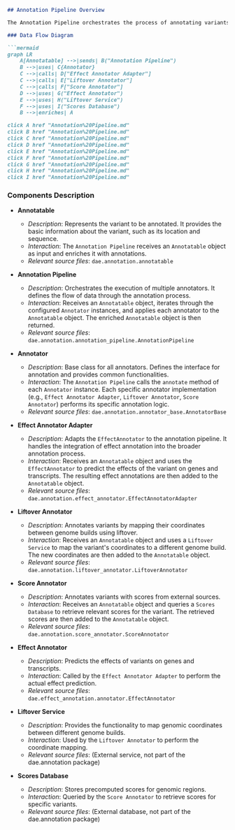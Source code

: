 ```markdown
## Annotation Pipeline Overview

The Annotation Pipeline orchestrates the process of annotating variants with functional and genomic information. It uses a series of annotators, each responsible for adding specific annotations to the variant data. The pipeline is built from a configuration file that specifies the annotators to use and their order of execution.

### Data Flow Diagram

```mermaid
graph LR
    A[Annotatable] -->|sends| B("Annotation Pipeline")
    B -->|uses| C{Annotator}
    C -->|calls| D["Effect Annotator Adapter"]
    C -->|calls| E["Liftover Annotator"]
    C -->|calls| F["Score Annotator"]
    D -->|uses| G("Effect Annotator")
    E -->|uses| H("Liftover Service")
    F -->|uses| I("Scores Database")
    B -->|enriches| A

click A href "Annotation%20Pipeline.md"
click B href "Annotation%20Pipeline.md"
click C href "Annotation%20Pipeline.md"
click D href "Annotation%20Pipeline.md"
click E href "Annotation%20Pipeline.md"
click F href "Annotation%20Pipeline.md"
click G href "Annotation%20Pipeline.md"
click H href "Annotation%20Pipeline.md"
click I href "Annotation%20Pipeline.md"


```

### Components Description

- **Annotatable**
  - *Description*: Represents the variant to be annotated. It provides the basic information about the variant, such as its location and sequence.
  - *Interaction*: The `Annotation Pipeline` receives an `Annotatable` object as input and enriches it with annotations.
  - *Relevant source files*: `dae.annotation.annotatable`

- **Annotation Pipeline**
  - *Description*: Orchestrates the execution of multiple annotators. It defines the flow of data through the annotation process.
  - *Interaction*: Receives an `Annotatable` object, iterates through the configured `Annotator` instances, and applies each annotator to the `Annotatable` object. The enriched `Annotatable` object is then returned.
  - *Relevant source files*: `dae.annotation.annotation_pipeline.AnnotationPipeline`

- **Annotator**
  - *Description*: Base class for all annotators. Defines the interface for annotation and provides common functionalities.
  - *Interaction*: The `Annotation Pipeline` calls the `annotate` method of each `Annotator` instance. Each specific annotator implementation (e.g., `Effect Annotator Adapter`, `Liftover Annotator`, `Score Annotator`) performs its specific annotation logic.
  - *Relevant source files*: `dae.annotation.annotator_base.AnnotatorBase`

- **Effect Annotator Adapter**
  - *Description*: Adapts the `EffectAnnotator` to the annotation pipeline. It handles the integration of effect annotation into the broader annotation process.
  - *Interaction*: Receives an `Annotatable` object and uses the `EffectAnnotator` to predict the effects of the variant on genes and transcripts. The resulting effect annotations are then added to the `Annotatable` object.
  - *Relevant source files*: `dae.annotation.effect_annotator.EffectAnnotatorAdapter`

- **Liftover Annotator**
  - *Description*: Annotates variants by mapping their coordinates between genome builds using liftover.
  - *Interaction*: Receives an `Annotatable` object and uses a `Liftover Service` to map the variant's coordinates to a different genome build. The new coordinates are then added to the `Annotatable` object.
  - *Relevant source files*: `dae.annotation.liftover_annotator.LiftoverAnnotator`

- **Score Annotator**
  - *Description*: Annotates variants with scores from external sources.
  - *Interaction*: Receives an `Annotatable` object and queries a `Scores Database` to retrieve relevant scores for the variant. The retrieved scores are then added to the `Annotatable` object.
  - *Relevant source files*: `dae.annotation.score_annotator.ScoreAnnotator`

- **Effect Annotator**
  - *Description*: Predicts the effects of variants on genes and transcripts.
  - *Interaction*: Called by the `Effect Annotator Adapter` to perform the actual effect prediction.
  - *Relevant source files*: `dae.effect_annotation.annotator.EffectAnnotator`

- **Liftover Service**
  - *Description*: Provides the functionality to map genomic coordinates between different genome builds.
  - *Interaction*: Used by the `Liftover Annotator` to perform the coordinate mapping.
  - *Relevant source files*: (External service, not part of the dae.annotation package)

- **Scores Database**
  - *Description*: Stores precomputed scores for genomic regions.
  - *Interaction*: Queried by the `Score Annotator` to retrieve scores for specific variants.
  - *Relevant source files*: (External database, not part of the dae.annotation package)
```